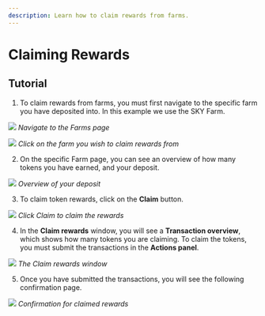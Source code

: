 ```yaml
---
description: Learn how to claim rewards from farms.
---
```


# Claiming Rewards

## Tutorial

1. To claim rewards from farms, you must first navigate to the specific farm you have deposited into. In this example we use the SKY Farm.

![](/assets/farms-nav.png)
*Navigate to the Farms page*

![](/assets/farms-1.png)
*Click on the farm you wish to claim rewards from*

2. On the specific Farm page, you can see an overview of how many tokens you have earned, and your deposit.

![](/assets/farms-8.png)
*Overview of your deposit*

3. To claim token rewards, click on the **Claim** button.

![](/assets/farms-9.png)
*Click Claim to claim the rewards*

4. In the **Claim rewards** window, you will see a **Transaction overview**, which shows how many tokens you are claiming. To claim the tokens, you must submit the transactions in the **Actions panel**.

![](/assets/farms-10.png)
*The Claim rewards window*

5. Once you have submitted the transactions, you will see the following confirmation page.

![](/assets/farms-11.png)
*Confirmation for claimed rewards*
